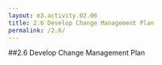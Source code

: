 ```yaml
---
layout: m3.activity.02.06
title: 2.6 Develop Change Management Plan
permalink: /2.6/
---
```

##2.6 Develop Change Management Plan

